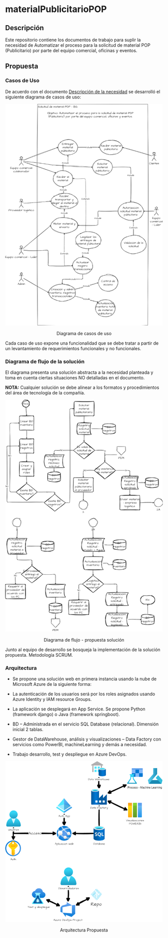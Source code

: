 # materialPublicitarioPOP

## Descripción

Este repositorio contiene los documentos de trabajo para suplir la necesidad de Automatizar el proceso para la solicitud de material POP (Publicitario) por parte del equipo comercial, oficinas y eventos.

## Propuesta

### Casos de Uso

De acuerdo con el documento [Descripción de la necesidad](CasodeusoDesarrolladorLowCode.pdf) se desarrolló el siguiente diagrama de casos de uso:

![Casos de Uso](recursos\\casosdeuso.png)

<p style = "text-align: center">
Diagrama de casos de uso
</p>

Cada caso de uso expone una funcionalidad que se debe tratar a partir de un levantamiento de requerimientos funcionales y no funcionales.

### Diagrama de flujo de la solución

El diagrama presenta una solución abstracta a la necesidad planteada y toma en cuenta ciertas situaciones NO detalladas en el documento.

**NOTA:** Cualquier solución se debe alinear a los formatos y procedimientos del área de tecnología de la compañía.

![Diagrama de flujo solución](recursos\\diagramaFlujo)

<p style = "text-align: center">
Diagrama de flujo - propuesta solución
</p>

Junto al equipo de desarrollo se bosqueja la implementación de la solución propuesta. Metodología SCRUM.


### Arquitectura

- Se propone una solución web en primera instancia usando la nube de Microsoft Azure de la siguiente forma:  
- La autenticación de los usuarios será por los roles asignados usando Azure Identity y IAM resource Groups.
- La aplicación se desplegará en App Service. Se propone Python (framework django) o Java (framework springboot). 
- BD – Administrada en el servicio SQL Database (relacional). Dimensión inicial 2 tablas.
- Gestor de DataWarehouse, análisis y visualizaciones – Data Factory con servicios como PowerBI, machineLearning y demás a necesidad.

- Trabajo desarrollo, test y despliegue en Azure DevOps.

![Arquitectura Propuesta](recursos\\arquitectura_propuesta)

<p style = "text-align: center">
Arquitectura Propuesta
</p>
